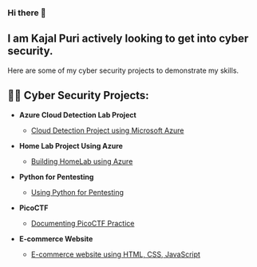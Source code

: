 ### Hi there 👋

<h2>I am Kajal Puri actively looking to get into cyber security.</h2>
Here are some of my cyber security projects to demonstrate my skills.

 <h2>👨‍💻 Cyber Security Projects:</h2>

 - <b>Azure Cloud Detection Lab Project</b>
    - [Cloud Detection Project using Microsoft Azure](https://github.com/Kaajal32/Azure-Active-Directory)
  
 - <b>Home Lab Project Using Azure</b>
    - [Building HomeLab using Azure](https://github.com/Kaajal32/Home-Lab-Project)
      
 - <b>Python for Pentesting</b>
    - [Using Python for Pentesting](https://github.com/Kaajal32/Python-for-Pen-testing)
      
- <b>PicoCTF</b>
    - [Documenting PicoCTF Practice](https://github.com/Kaajal32/PicoCTF)

- <b>E-commerce Website</b>
    - [E-commerce website using HTML, CSS, JavaScript](https://github.com/Kaajal32/E-commerce-Restaurant)

